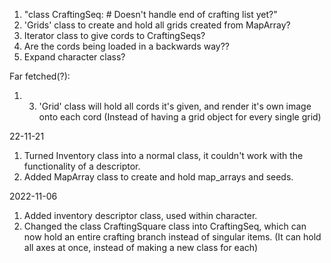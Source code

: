 1. "class CraftingSeq: # Doesn't handle end of crafting list yet?"
2. 'Grids' class to create and hold all grids created from MapArray?
3. Iterator class to give cords to CraftingSeqs?
4. Are the cords being loaded in a backwards way??
5. Expand character class?

Far fetched(?):
1. 3. 'Grid' class will hold all cords it's given, and render it's own image onto each cord (Instead of having a grid object for every single grid)

22-11-21
1. Turned Inventory class into a normal class, it couldn't work with the functionality of a descriptor.
2. Added MapArray class to create and hold map_arrays and seeds.

2022-11-06
1. Added inventory descriptor class, used within character.
2. Changed the class CraftingSquare class into CraftingSeq, which can now hold an entire crafting branch instead of singular items. (It can hold all axes at once, instead of making a new class for each)